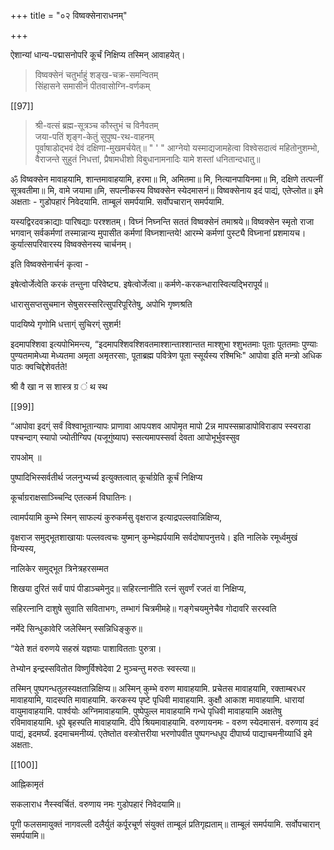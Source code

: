 +++
title = "०२ विष्वक्सेनाराधनम्"

+++

ऐशान्यां धान्य-पद्मासनोपरि कूर्चं निक्षिप्य तस्मिन् आवाहयेत्। 

> विष्वक्सेनं चतुर्भाहुं शङ्ख-चक्र-समन्वितम्  
सिंहासने समासीनं पीतवासोग्नि-वर्णकम् 

[[97]]

> श्री-वत्सं ब्रह्म-सूत्रञ्च कौस्तुभं च विनैवतम्  
जया-पतिं शृङ्ग-केतुं सुपुष्प-रथ-वाहनम्  
पूर्वाषाडोद्भवं देवं दक्षिणा-मुखमर्चयेत्॥ 
"
'
"
आग्नेयो यस्माद्यजामहेत्वा विश्वेसदात्वं महितोनुशम्भो, वैराजन्ते सुहुतं निधत्तां, प्रैषामधीशो विबुधानामनादिः यामे शस्तां धनितान्दधातु॥ 

ॐ विष्वक्सेन मावाहयामि, शान्तमावाहयामि, हरमा॥ मि, अमितमा॥ मि, नित्यानपायिनमा॥ मि, दक्षिणे तत्पत्नीं सूत्रवतीमा॥ मि, वामे जयामा॥मि, सपत्नीकस्य विष्वक्सेन स्येदमासनं॥ विष्वक्सेनाय इदं पाद्यं, एतेप्लोत॥ इमे अक्षताः - गुडोपहारं निवेदयामि. ताम्बूलं समर्पयामि. सर्वोपचारान् समर्पयामि. 

यस्यद्विरदवक्राद्याः पारिषद्याः परश्शतम्। विघ्नं निघ्नन्ति सततं विष्वक्सेनं तमाश्रये॥ विष्वक्सेन स्मृतो राजा भगवान् सर्वकर्मणां तस्मान्नान्य मुपासीत कर्मणां विघ्नशान्तये! आरम्भे कर्मणां पुस्ट्यै विघ्नानां प्रशमायच। कुर्यात्सपरिवारस्य विष्वक्सेनस्य चार्चनम्। 

इति विष्वक्सेनार्चनं कृत्वा - 

इषेत्वोर्जेत्वेति करकं तन्तुना परिवेष्ट्य. इषेत्वोर्जेत्वा॥ कर्मणे-करकन्धारास्वित्यद्भिरापूर्य॥ 

धारासुसप्तसुचमान सेषुसरस्सरित्सुपरिपूरितेषु, अपोभि गृष्णश्रति 

पादयिष्ये गृणोमि धत्ताग्ं सुचिरग्ं सुशर्म! 

इदमापश्शिवा इत्यपोभिमन्त्य, “इदमापश्शिवश्शिवतमाश्शान्ताश्शान्तत माश्शुभा श्शुभतमाः पूताः पूततमाः पुण्याः पुण्यतमामेध्या मेध्यतमा अमृता अमृतरसाः, पूताब्रह्म पवित्रेण पूता स्सूर्यस्य रश्मिभिः" आपोवा इति मन्त्रो अधिक पाठः क्वचिद्देशेवर्तते! 

श्री वै खा न स शास्त्र ग्र ं थ स्थ 

[[99]]

“आपोवा इदग्ं सर्वं विश्वाभूतान्यापः प्राणावा आपःपशव आपोमृत मापो 2न्न मापस्सम्राडापोविराडाप स्स्वराडा पश्चन्दाग् स्यापो ज्योतीग्यिप (यजूगुंष्याप) स्सत्यमापस्सर्वा देवता आपोभूर्भुवस्सुव 

रापओम् ॥ 

पुष्पादिभिस्सर्वतीर्थ जलनुभ्यर्च्य इत्युक्तत्वात् कूर्चाग्रेति कूर्चं निक्षिप्य 

कूर्चाग्रराक्षसाञ्च्चिन्दि एतत्कर्म विघातिनः। 

त्वामर्पयामि कुम्भे स्मिन् साफल्यं कुरुकर्मसु वृक्षराज इत्याद्रपल्लवान्निक्षिप्य, 

वृक्षराज समुद्भूतशाखायाः पल्लवत्वचः युष्मान् कुम्भेह्यर्पयामि सर्वदोषापनुत्तये। इति नालिके रमूर्ध्वमुखं विन्यस्य, 

नालिकेर समुद्भूत त्रिनेत्रहरसम्मत 

शिखया दुरितं सर्वं पापं पीडाञ्चमेनुद॥ सहिरत्नानीति रत्नं सुवर्णं रजतं वा निक्षिप्य, 

सहिरत्नानि दाशुषे सुवाति सविताभगः, तम्भागं चित्रमीमहे॥ गङ्गेचयमुनेचैव गोदावरि सरस्वति 

नर्मेदे सिन्धुकावेरि जलेस्मिन् स्सन्निधिङ्कुरु॥ 

“येते शतं वरुणये सहस्रं यज्ञयाः पाशावितताः पुरुत्रा। 

तेभ्योन इन्द्रस्सवितोत विष्णुर्विश्वेदेवा 2 मुञ्चन्तु मरुतः स्वस्त्या॥ 

तस्मिन् पुष्पगन्धतुलस्यक्षतान्निक्षिप्य॥ अस्मिन् कुम्भे वरुण मावाहयामि. प्रचेतस मावाहयामि, रक्ताम्बरधर मावाहयामि, यादस्पति मावाहयामि. करकस्य पृष्टे पृधिवी मावाहयामि. कुक्षौ आकाश मावाहयामि. धारायां वायुमावाहयामि. पार्श्वयोः अग्निमावाहयामि. पुष्पेपुल्ल मावाहयामि गन्धे पृधिवी मावाहयामि अक्षतेषु रविमावाहयामि. धूपे बृहस्पति मावाहयामि. दीपे श्रियमावाहयामि. वरुणायनमः - वरुण स्येदमासनं. वरुणाय इदं पाद्यं, इदमर्घ्यं. इदमाचमनीय्यं. एतेष्तोत वस्त्रोत्तरीया भरणोपवीत पुष्पगन्धधूप दीपार्घ्य पाद्याचमनीय्यार्धि इमे अक्षताः. 

[[100]]

आह्निकामृतं 

सकलाराध नैस्स्वर्चितं. वरुणाय नमः गुडोपहारं निवेदयामि॥ 

पूगी फलसमायुक्तं नागवल्ली दलैर्युतं कर्पूरचूर्ण संयुक्तं ताम्बूलं प्रतिगृह्यताम्॥ ताम्बूलं समर्पयामि. सर्वोपचारान् समर्पयामि॥ 
